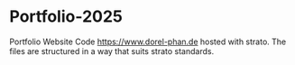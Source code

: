 # Portfolio-2025
Portfolio Website Code https://www.dorel-phan.de hosted with strato. The files are structured in a way that suits strato standards.
